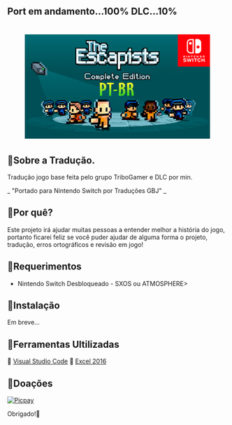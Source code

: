## Port em andamento...100% DLC...10%

<h1 align="center"><figure>
  <img src="the-escapists-complete-edition.png">
</figure></h1>

## :small_blue_diamond:Sobre a Tradução.

Tradução jogo base feita pelo grupo TriboGamer e DLC por min.

_ "Portado para Nintendo Switch por Traduções GBJ" _

## :small_blue_diamond:Por quê?

Este projeto irá ajudar muitas pessoas a entender melhor a história do jogo, portanto ficarei feliz se você puder ajudar de alguma forma o projeto, tradução, erros ortográficos e revisão em jogo!

## :small_blue_diamond:Requerimentos

- Nintendo Switch Desbloqueado - SXOS ou ATMOSPHERE>

## :small_blue_diamond:Instalação

Em breve...

## :small_blue_diamond:Ferramentas Ultilizadas

:link: [Visual Studio Code](https://code.visualstudio.com)
:link: [Excel 2016](https://www.office.com/?omkt=pt-br)

## :small_blue_diamond:Doações

[![Picpay](https://i.ibb.co/cYcsCnZ/hhhh.png)](https://picpay.me/gilsongbj)

Obrigado!:wave:

